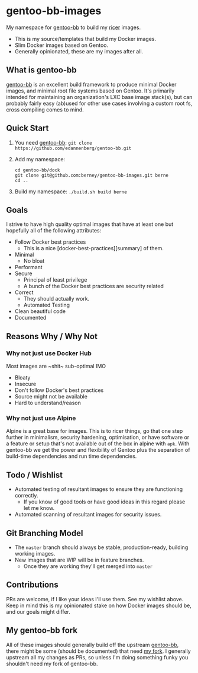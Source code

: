 # gentoo-bb-images

My namespace for [gentoo-bb][] to build my [ricer][] images.
- This is my source/templates that build my Docker images.
- Slim Docker images based on Gentoo.
- Generally opinionated, these are my images after all.


## What is gentoo-bb

[gentoo-bb][] is an excellent build framework to produce minimal Docker images, and minimal root file systems based on Gentoo. It's primarily intended for maintaining an organization's LXC base image stack(s), but can probably fairly easy (ab)used for other use cases involving a custom root fs, cross compiling comes to mind.


## Quick Start

1. You need [gentoo-bb][]:
   `git clone https://github.com/edannenberg/gentoo-bb.git`

2. Add my namespace:
   ```
   cd gentoo-bb/dock
   git clone git@github.com:berney/gentoo-bb-images.git berne
   cd ..
   ```
3. Build my namespace:
   `./build.sh build berne`
   

## Goals

I strive to have high quality optimal images that have at least one but hopefully all of the following attributes:
- Follow Docker best practices
  - This is a nice [docker-best-practices][summary] of them.
- Minimal
  - No bloat
- Performant
- Secure
  - Principal of least privilege
  - A bunch of the Docker best practices are security related
- Correct
  - They should actually work.
  - Automated Testing
- Clean beautiful code
- Documented



## Reasons Why / Why Not

### Why not just use Docker Hub

Most images are ~shit~ sub-optimal IMO
- Bloaty
- Insecure
- Don't follow Docker's best practices
- Source might not be available
- Hard to understand/reason 


### Why not just use Alpine

Alpine is a great base for images.
This is to ricer things, go that one step further in minimalism, security hardening, optimisation, or have software or a feature or
setup that's not available out of the box in alpine with `apk`.
With gentoo-bb we get the power and flexibility of Gentoo plus the separation of build-time dependencies and run time dependencies.


## Todo / Wishlist

- Automated testing of resultant images to ensure they are functioning correctly.
  - If you know of good tools or have good ideas in this regard please let me know.
- Automated scanning of resultant images for security issues.


## Git Branching Model

- The `master` branch should always be stable, production-ready, building working images.
- New images that are WIP will be in feature branches.
  - Once they are working they'll get merged into `master`



## Contributions

PRs are welcome, if I like your ideas I'll use them. See my wishlist above. Keep in mind this is my opinionated stake on
how Docker images should be, and our goals might differ.


## My gentoo-bb fork

All of these images should generally build off the upstream [gentoo-bb][], there might be some (should be documented) that
need [my fork][]. I generally upstream all my changes as PRs, so unless I'm doing something funky you shouldn't need my
fork of gentoo-bb.


[gentoo-bb]: https://github.com/edannenberg/gentoo-bb
[my fork]: https://github.com/berney/gentoo-bb
[ricer]: https://fun.irq.dk/funroll-loops.org/
[Branching Model]: http://nvie.com/posts/a-successful-git-branching-model/
